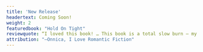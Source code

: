 ```yaml
---
title: 'New Release'
headertext: Coming Soon!
weight: 2
featuredbook: "Hold On Tight"
reviewquote: “I loved this book! … This book is a total slow burn – my god these two steamed up my Kindle. Their chemistry was incandescent.”
attribution: "—Onnica, I Love Romantic Fiction"
---
```

